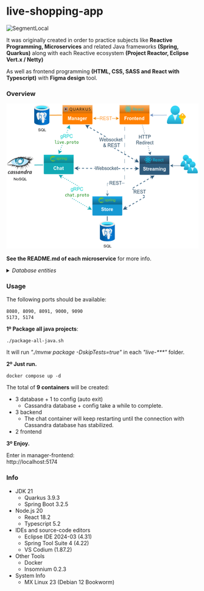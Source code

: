 # live-shopping-app

![SegmentLocal](readme_files/overview.gif "some bad quality gif")

It was originally created in order to practice subjects like **Reactive Programming, Microservices** and related Java frameworks **(Spring, Quarkus)** along with each Reactive ecosystem **(Project Reactor, Eclipse Vert.x / Netty)**

As well as frontend programming **(HTML, CSS, SASS and React with Typescript)** with **Figma design** tool.

### Overview
![SegmentLocal](readme_files/overview-live-shopping.png "draw.io diagram")

**See the README.md of each microservice** for more info.

<details>
<summary><i>Database entities</i></summary>

![SegmentLocal](readme_files/overview-relations-live-shopping.png "draw.io diagram")

</details>

### Usage
The following ports should be available:
```
8080, 8090, 8091, 9000, 9090
5173, 5174
```
**1º Package all java projects**:
```shell script
./package-all-java.sh
```
It will run _"./mvnw package -DskipTests=true"_ in each _"live-***"_ folder.

**2º Just run.**
```shell script
docker compose up -d
```
The total of **9 containers** will be created:
- 3 database + 1 to config (auto exit)
  - Cassandra database + config take a while to complete.
- 3 backend
  - The chat container will keep restarting until the connection with Cassandra database has stabilized.
- 2 frontend

**3º Enjoy.**

Enter in manager-frontend: <br>
http://localhost:5174

</details>

### Info
- JDK 21
  - Quarkus 3.9.3
  - Spring Boot 3.2.5
- Node.js 20
  - React 18.2
  - Typescript 5.2
- IDEs and source-code editors
  - Eclipse IDE 2024-03 (4.31)
  - Spring Tool Suite 4 (4.22)
  - VS Codium (1.87.2)
- Other Tools
  - Docker
  - Insomnium 0.2.3
- System Info
  - MX Linux 23 (Debian 12 Bookworm)
